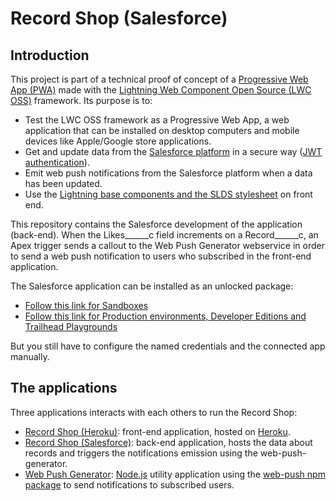 # Record Shop (Salesforce)

## Introduction

This project is part of a technical proof of concept of a [Progressive Web App (PWA)](https://web.dev/what-are-pwas/ "Progressive Web App (PWA)") made with the [Lightning Web Component Open Source (LWC OSS)](https://developer.salesforce.com/blogs/2019/05/introducing-lightning-web-components-open-source.html "Lightning Web Component Open Source (LWC OSS)") framework. Its purpose is to:
- Test the LWC OSS framework as a Progressive Web App, a web application that can be installed on desktop computers and mobile devices like Apple/Google store applications.
- Get and update data from the [Salesforce platform](https://www.salesforce.com/products/what-is-salesforce/ "Salesforce platform") in a secure way ([JWT authentication](https://jwt.io/introduction "JWT authentication")).
- Emit web push notifications from the Salesforce platform when a data has been updated.
- Use the [Lightning base components and the SLDS stylesheet](https://developer.salesforce.com/blogs/2020/12/build-connected-apps-anywhere-using-lightning-base-components.html "Lightning base components and the SLDS stylesheet") on front end.

This repository contains the Salesforce development of the application (back-end). When the Likes______c field increments on a Record______c, an Apex trigger sends a callout to the Web Push Generator webservice in order to send a web push notification to users who subscribed in the front-end application.

The Salesforce application can be installed as an unlocked package:
-   [Follow this link for Sandboxes](https://test.salesforce.com/packaging/installPackage.apexp?p0=04t09000000NAeBAAW "https://test.salesforce.com/packaging/installPackage.apexp?p0=04t09000000NAeBAAW")
-   [Follow this link for Production environments, Developer Editions and Trailhead Playgrounds](https://login.salesforce.com/packaging/installPackage.apexp?p0=04t09000000NAeBAAW "https://login.salesforce.com/packaging/installPackage.apexp?p0=04t09000000NAeBAAW")

But you still have to configure the named credentials and the connected app manually.

## The applications

Three applications interacts with each others to run the Record Shop:
- [Record Shop (Heroku)](https://github.com/RemiLeGuin/record-shop-heroku "Record Shop (Heroku)"): front-end application, hosted on [Heroku](https://www.heroku.com/platform "Heroku").
- [Record Shop (Salesforce)](https://github.com/RemiLeGuin/record-shop-salesforce "Record Shop (Salesforce)"): back-end application, hosts the data about records and triggers the notifications emission using the web-push-generator.
- [Web Push Generator](https://github.com/RemiLeGuin/web-push-generator "Web Push Generator"): [Node.js](https://nodejs.org/en/about/ "Node.js") utility application using the [web-push npm package](https://www.npmjs.com/package/web-push "web-push npm package") to send notifications to subscribed users.